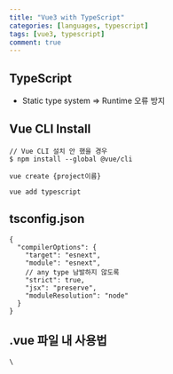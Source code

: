 ```yaml
---
title: "Vue3 with TypeScript"
categories: [languages, typescript]
tags: [vue3, typescript]
comment: true
---
```


## TypeScript

- Static type system ⇒ Runtime 오류 방지

## Vue CLI Install

<pre><code class="language-bash">// Vue CLI 설치 안 했을 경우
$ npm install --global @vue/cli

vue create {project이름}

vue add typescript
</code></pre>

## tsconfig.json

<pre><code class="language-json">{
  "compilerOptions": {
    "target": "esnext",
    "module": "esnext",
    // any type 남발하지 않도록
    "strict": true,
    "jsx": "preserve",
    "moduleResolution": "node"
  }
}
</code></pre>

## .vue 파일 내 사용법

<pre><code class="language-ts">\<script lang="ts"\>
  ...
\</script\>
</code></pre>

## Single-File Components(SFCs)

- TypeScript가 Vue Components 옵션을 정확히 Infer할 수 있도록 아래와 같이 Component 정의

<pre><code class="language-ts">\<script lang="ts"\>
import { defineComponent } from 'vue'

export default defineComponent({
  // type inference enabled
})
\</script\>
</code></pre>

## Component Data Type Assertion

<pre><code class="language-ts">\<script lang="ts"\>
import { defineComponent } from 'vue'

interface Book {
  title: string
  author: string
  year: number
}

export default defineComponent({
  data() {
    return {
      book: {
        title: 'Vue 3 Guide',
        author: 'Vue Team',
        year: 2020
      } as Book
    }
  }
})
\</script\>
</code></pre>

## Global Properties + Axios Setting

<pre><code class="language-ts">import axios from 'axios'

declare module '@vue/runtime-core' {
  export interface ComponentCustomProperties {
    $http: typeof axios
    $validate: (data: object, rule: object) => boolean
  }
}

// or

// User Definition
import axios from 'axios'

const app = Vue.createApp({})
app.config.globalProperties.$http = axios

// Plugin for validating some data
export default {
  install(app, options) {
    app.config.globalProperties.$validate = (data: object, rule: object) => {
      // check whether the object meets certain rules
    }
  }
}
</code></pre>

## Computed

computed의 경우 계속 데이터가 순환(?)하기 때문에 TypeScript가 inferring 할 때 헷갈림. So 주석 필요!

<pre><code class="language-ts">computed: {
    // needs an annotation
    greeting(): string {
      return this.message + '!'
    },

    // in a computed with a setter, getter needs to be annotated
    greetingUppercased: {
      get(): string {
        return this.greeting.toUpperCase()
      },
      set(newValue: string) {
        this.message = newValue.toUpperCase()
      }
    }
  }
</code></pre>

## Props

<pre><code class="language-ts">import { defineComponent, PropType } from 'vue'

interface Book {
  title: string
  year?: number
}

const Component = defineComponent({
  props: {
    name: String,
    id: [Number, String],
    success: { type: String },
    callback: {
      type: Function as PropType\<() => void\>
    },
    book: {
      type: Object as PropType\<Book\>,
      required: true
    },
    metadata: {
      type: null // metadata is typed as any
    }
    bookA: {
      type: Object as PropType\<Book\>,
      // Make sure to use arrow functions
      default: () => ({
        title: 'Arrow Function Expression'
      }),
      validator: (book: Book) => !!book.title
    },
    bookB: {
      type: Object as PropType\<Book\>,
      // Or provide an explicit this parameter
      default(this: void) {
        return {
          title: 'Function Expression'
        }
      },
      validator(this: void, book: Book) {
        return !!book.title
      }
    }
  }
})
</code></pre>

## Emit에 대한 Annotating

<pre><code class="language-ts">const Component = defineComponent({
  emits: {
    addBook(payload: { bookName: string }) {
      // perform runtime validation
      return payload.bookName.length > 0
    }
  },
  methods: {
    onSubmit() {
      this.$emit('addBook', {
        bookName: 123 // Type error!
      })

      this.$emit('non-declared-event') // Type error!
    }
  }
})
</code></pre>

## setup에서 props 사용하기

<pre><code class="language-ts">import { defineComponent } from 'vue'

const Component = defineComponent({
  props: {
    message: {
      type: String,
      required: true
    }
  },

  setup(props) {
    const result = props.message.split('')
    const filtered = props.message.filter(p => p.value)
  }
})
</code></pre>

## Refs사용하기(ref)

<pre><code class="language-ts">import { defineComponent, ref } from 'vue'

const Component = defineComponent({
  setup() {
    const year = ref(2020) // 초기 설정 값으로 데이터타입 infer

    const result = year.value.split('')
  }
})

// 컴플렉스 데이터 타입 정의
const year = ref\<string | number\>('2020')

year.value = 2020

// 타입? 모르겠당
Ref\<T\>
</code></pre>

## Modal 사용 예제

<pre><code class="language-ts">import { defineComponent, ref } from 'vue'

const MyModal = defineComponent({
  setup() {
    const isContentShown = ref(false)
    const open = () => (isContentShown.value = true)

    return {
      isContentShown,
      open
    }
  }
})

const app = defineComponent({
  components: {
    MyModal
  },
  template: `
    \<button @click="openModal"\>Open from parent\</button\>
    \<my-modal ref="modal" /\>
  `,
  setup() {
    const modal = ref()
    const openModal = () => {
      modal.value.open()
    }

    return { modal, openModal }
  }
})

// 모달안 데이터의 타입 정보가 없는 경우
setup() {
  const modal = ref\<InstanceType\<typeof MyModal\>\>()
  const openModal = () => {
    modal.value?.open()
  }

  return { modal, openModal }
}
</code></pre>

## Reactive

<pre><code class="language-ts">import { defineComponent, reactive } from 'vue'

interface Book {
  title: string
  year?: number
}

export default defineComponent({
  name: 'HelloWorld',
  setup() {
    const book = reactive\<Book\>({ title: 'Vue 3 Guide' })
    // or
    const book: Book = reactive({ title: 'Vue 3 Guide' })
    // or
    const book = reactive({ title: 'Vue 3 Guide' }) as Book
  }
})
</code></pre>

## Setup 안에서 computed 사용하기

<pre><code class="language-ts">import { defineComponent, ref, computed } from 'vue'

export default defineComponent({
  name: 'CounterButton',
  setup() {
    let count = ref(0)

    // read-only
    const doubleCount = computed(() => count.value * 2)

    const result = doubleCount.value.split('') // => Property 'split' does not exist on type 'number'
  }
})
</code></pre>

## Event Handler

<pre><code class="language-ts">\<template\>
  \<input type="text" @change="handleChange" /\>
\</template\>

\<script lang="ts"\>
import { defineComponent } from 'vue'

export default defineComponent({
  setup() {
    // `evt` will be of type `any`
    const handleChange = evt => {
      console.log(evt.target.value) // TS will throw an error here
    }

    return { handleChange }
  }
})
\</script\>

// add type 
const handleChange = (evt: Event) => {
  console.log((evt.target as HTMLInputElement).value)
}
</code></pre>

###### [https://v3.vuejs.org/guide/typescript-support.html#official-declaration-in-npm-packages](https://v3.vuejs.org/guide/typescript-support.html#official-declaration-in-npm-packages)
